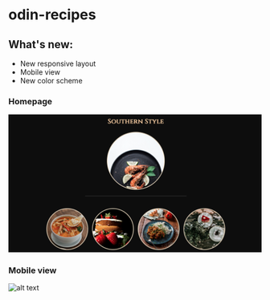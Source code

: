 # odin-recipes

## What's new:
- New responsive layout
- Mobile view
- New color scheme

### Homepage
![alt text](images/screenshot-home.png "Screenshot of home page")

### Mobile view
![alt text](images/screen-mobile.png "Screenshot of recipe page")

